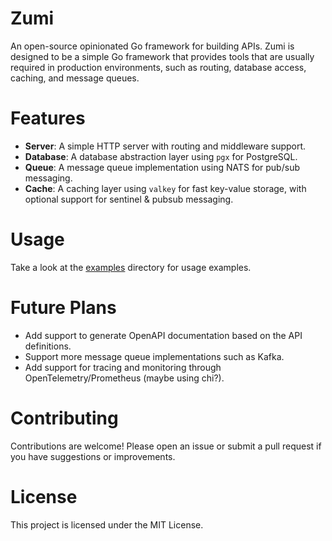 # Zumi

An open-source opinionated Go framework for building APIs.
Zumi is designed to be a simple Go framework that provides tools that are usually
required in production environments, such as routing, database access, caching, and message queues.

# Features

- **Server**: A simple HTTP server with routing and middleware support.
- **Database**: A database abstraction layer using `pgx` for PostgreSQL.
- **Queue**: A message queue implementation using NATS for pub/sub messaging.
- **Cache**: A caching layer using `valkey` for fast key-value storage, with optional support for sentinel & pubsub messaging.

# Usage

Take a look at the [examples](examples) directory for usage examples.

# Future Plans

- Add support to generate OpenAPI documentation based on the API definitions.
- Support more message queue implementations such as Kafka.
- Add support for tracing and monitoring through OpenTelemetry/Prometheus (maybe using chi?).

# Contributing

Contributions are welcome! Please open an issue or submit a pull request if you have suggestions or improvements.

# License

This project is licensed under the MIT License.
